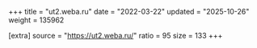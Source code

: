 +++
title = "ut2.weba.ru"
date = "2022-03-22"
updated = "2025-10-26"
weight = 135962

[extra]
source = "https://ut2.weba.ru/"
ratio = 95
size = 133
+++
